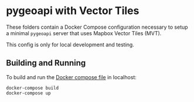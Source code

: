 # pygeoapi with Vector Tiles

These folders contain a Docker Compose configuration necessary to setup a minimal
`pygeoapi` server that uses Mapbox Vector Tiles (MVT).

This config is only for local development and testing.

## Building and Running

To build and run the [Docker compose file](docker-compose.yml) in localhost:

```
docker-compose build
docker-compose up
```
